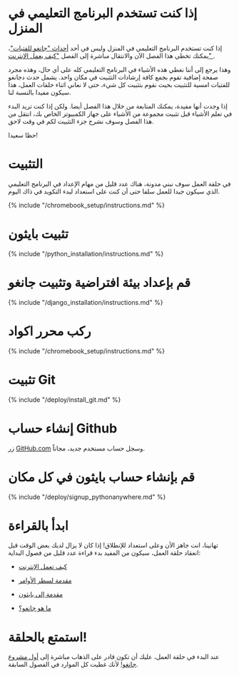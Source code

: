 # إذا كنت تستخدم البرنامج التعليمي في المنزل

إذا كنت تستخدم البرنامج التعليمي في المنزل وليس في أحد [أحداث "جانغو للفتيات"](https://djangogirls.org/events/)، يمكنك تخطي هذا الفصل الآن والانتقال مباشرة إلى الفصل ["كيف يعمل الإنترنت" ](../how_the_internet_works/README.md).

وهذا يرجع إلى أننا نغطي هذه الأشياء في البرنامج التعليمي كله على أي حال، وهذه مجرد صفحة إضافية تقوم بجمع كافة إرشادات التثبيت في مكان واحد. يشمل حدث دجانغو للفتيات امسية للتثبيت بحيث نقوم بتثبيت كل شيء، حتى لا نعاني اثناء حلقات العمل، هذا سيكون مفيدا بالنسبة لنا.

إذا وجدت أنها مفيدة، يمكنك المتابعة من خلال هذا الفصل أيضا. ولكن إذا كنت تريد البدء في تعلم الأشياء قبل تثبيت مجموعة من الأشياء على جهاز الكمبيوتر الخاص بك، انتقل من هذا الفصل وسوف نشرح جزء التثبيت لكم في وقت لاحق.

حظا سعيدا!

# التثبيت

في حلقة العمل سوف نبني مدونة، هناك عدد قليل من مهام الإعداد في البرنامج التعليمي الذي سيكون جيدا للعمل سلفا حتى أن كنت على استعداد لبدء التكويد في ذاك اليوم.

<!--sec data-title="Chromebook setup (if you're using one)"
data-id="chromebook_setup" data-collapse=true ces--> {% include "/chromebook_setup/instructions.md" %} 

<!--endsec-->

# تثبيت بايثون

{% include "/python_installation/instructions.md" %}

# قم بإعداد بيئة افتراضية وتثبيت جانغو

{% include "/django_installation/instructions.md" %}

# ركب محرر اكواد

{% include "/chromebook_setup/instructions.md" %}

# تثبيت Git

{% include "/deploy/install_git.md" %}

# إنشاء حساب Github

زر [GitHub.com](https://www.github.com) وسجل حساب مستخدم جديد، مجاناً.

# قم بإنشاء حساب بايثون في كل مكان

{% include "/deploy/signup_pythonanywhere.md" %}

# ابدأ بالقراءة

تهانينا، انت جاهز الأن وعلى استعداد للإنطلاق! إذا كان لا يزال لديك بعض الوقت قبل انعقاد حلقة العمل، سيكون من المفيد بدء قراءة عدد قليل من فصول البداية:

* [كيف تعمل الإنترنت](../how_the_internet_works/README.md)

* [مقدمة لسطر الأوامر](../intro_to_command_line/README.md)

* [مقدمة إلى بايثون](../python_introduction/README.md)

* [ما هو جانغو؟](../django/README.md)

# استمتع بالحلقة!

عند البدء في حلقة العمل، عليك أن تكون قادر على الذهاب مباشرة إلى [أول مشروع جانغو!](../django_start_project/README.md) لأنك غطيت كل الموارد في الفصول السابقة.